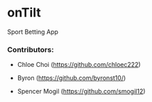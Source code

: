 # onTilt

Sport Betting App

### Contributors:

- Chloe Choi (https://github.com/chloec222)

- Byron (https://github.com/byronst10/)

- Spencer Mogil (https://github.com/smogil12)
